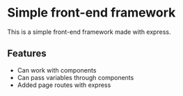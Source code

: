 # Simple front-end framework
This is a simple front-end framework made with express.  
## Features
- Can work with components
- Can pass variables through components
- Added page routes with express
